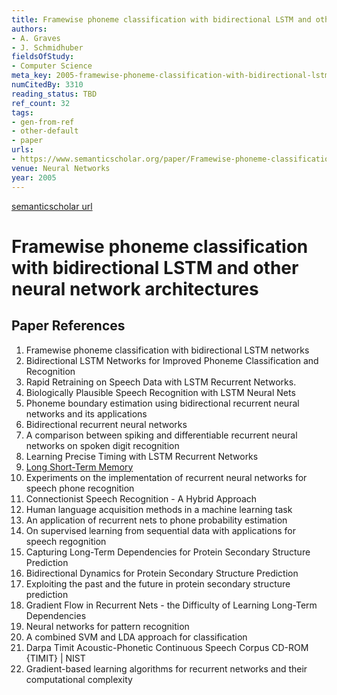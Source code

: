```yaml
---
title: Framewise phoneme classification with bidirectional LSTM and other neural network architectures
authors:
- A. Graves
- J. Schmidhuber
fieldsOfStudy:
- Computer Science
meta_key: 2005-framewise-phoneme-classification-with-bidirectional-lstm-and-other-neural-network-architectures
numCitedBy: 3310
reading_status: TBD
ref_count: 32
tags:
- gen-from-ref
- other-default
- paper
urls:
- https://www.semanticscholar.org/paper/Framewise-phoneme-classification-with-bidirectional-Graves-Schmidhuber/2f83f6e1afadf0963153974968af6b8342775d82?sort=total-citations
venue: Neural Networks
year: 2005
---
```


[semanticscholar url](https://www.semanticscholar.org/paper/Framewise-phoneme-classification-with-bidirectional-Graves-Schmidhuber/2f83f6e1afadf0963153974968af6b8342775d82?sort=total-citations)

# Framewise phoneme classification with bidirectional LSTM and other neural network architectures

## Paper References

1. Framewise phoneme classification with bidirectional LSTM networks
2. Bidirectional LSTM Networks for Improved Phoneme Classification and Recognition
3. Rapid Retraining on Speech Data with LSTM Recurrent Networks.
4. Biologically Plausible Speech Recognition with LSTM Neural Nets
5. Phoneme boundary estimation using bidirectional recurrent neural networks and its applications
6. Bidirectional recurrent neural networks
7. A comparison between spiking and differentiable recurrent neural networks on spoken digit recognition
8. Learning Precise Timing with LSTM Recurrent Networks
9. [Long Short-Term Memory](1997-long-short-term-memory)
10. Experiments on the implementation of recurrent neural networks for speech phone recognition
11. Connectionist Speech Recognition - A Hybrid Approach
12. Human language acquisition methods in a machine learning task
13. An application of recurrent nets to phone probability estimation
14. On supervised learning from sequential data with applications for speech regognition
15. Capturing Long-Term Dependencies for Protein Secondary Structure Prediction
16. Bidirectional Dynamics for Protein Secondary Structure Prediction
17. Exploiting the past and the future in protein secondary structure prediction
18. Gradient Flow in Recurrent Nets - the Difficulty of Learning Long-Term Dependencies
19. Neural networks for pattern recognition
20. A combined SVM and LDA approach for classification
21. Darpa Timit Acoustic-Phonetic Continuous Speech Corpus CD-ROM {TIMIT} | NIST
22. Gradient-based learning algorithms for recurrent networks and their computational complexity
